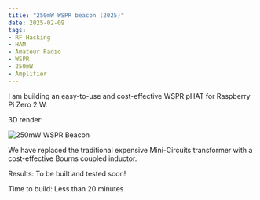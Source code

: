 ```yaml
---
title: "250mW WSPR beacon (2025)"
date: 2025-02-09
tags:
- RF Hacking
- HAM
- Amateur Radio
- WSPR
- 250mW
- Amplifier
---
```


I am building an easy-to-use and cost-effective WSPR pHAT for Raspberry Pi Zero 2 W.

3D render:

![250mW WSPR Beacon](/images/WSPR-Beacon-250mW.png)

We have replaced the traditional expensive Mini-Circuits transformer with a cost-effective Bourns coupled inductor.

Results: To be built and tested soon!

Time to build: Less than 20 minutes
